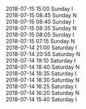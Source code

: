 2018-07-15 15:00 Sunday  I  
2018-07-15 08:45 Sunday  N  
2018-07-15 08:40 Sunday  I  
2018-07-15 08:35 Sunday  N  
2018-07-15 08:05 Sunday  I  
2018-07-15 07:15 Sunday  N  
2018-07-14 21:00 Saturday  I  
2018-07-14 20:55 Saturday  N  
2018-07-14 19:10 Saturday  I  
2018-07-14 18:40 Saturday  N  
2018-07-14 18:35 Saturday  I  
2018-07-14 18:30 Saturday  N  
2018-07-14 16:25 Saturday  I  
2018-07-14 16:20 Saturday  N  
2018-07-14 15:40 Saturday  I  
